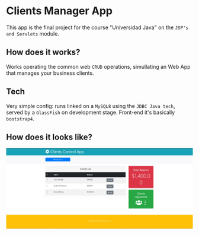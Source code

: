 # Clients Manager App 

This app is the final project for the course "Universidad Java" on the `JSP's and Servlets` module.

## How does it works?

Works operating the common web `CRUD` operations, simullating an Web App that manages your business clients.

## Tech

Very simple config: runs linked on a `MySQL8` using the `JDBC Java tech`, served by a `GlassFish` on development stage. 
Front-end it's basically `bootstrap4`.

## How does it looks like?
![Finished App](https://github.com/Pyzyryab/ClientsManager/blob/main/src/main/resources/img/main.jpg)
